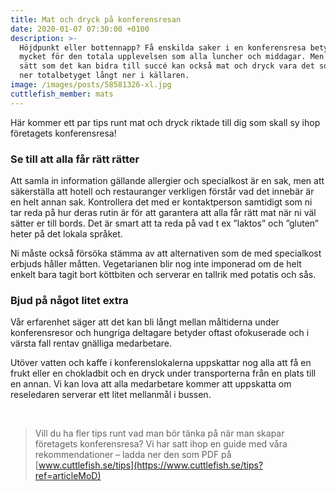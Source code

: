 ```yaml
---
title: Mat och dryck på konferensresan
date: 2020-01-07 07:30:00 +0100
description: >-
  Höjdpunkt eller bottennapp? Få enskilda saker i en konferensresa betyder så
  mycket för den totala upplevelsen som alla luncher och middagar. Men på samma
  sätt som det kan bidra till succé kan också mat och dryck vara det som drar
  ner totalbetyget långt ner i källaren.
image: /images/posts/58581326-xl.jpg
cuttlefish_member: mats
---
```


H&auml;r kommer ett par tips runt mat och dryck riktade till dig som skall sy ihop företagets konferensresa\!

### Se till att alla f&aring;r r&auml;tt r&auml;tter

Att samla in information g&auml;llande allergier och specialkost &auml;r en sak, men att s&auml;kerst&auml;lla att hotell och restauranger verkligen först&aring;r vad det inneb&auml;r &auml;r en helt annan sak. Kontrollera det med er kontaktperson samtidigt som ni tar reda p&aring; hur deras rutin &auml;r för att garantera att alla f&aring;r r&auml;tt mat n&auml;r ni v&auml;l s&auml;tter er till bords. Det &auml;r smart att ta reda p&aring; vad t ex ”laktos” och ”gluten” heter p&aring; det lokala spr&aring;ket.

Ni m&aring;ste ocks&aring; försöka st&auml;mma av att alternativen som de med specialkost erbjuds h&aring;ller m&aring;tten. Vegetarianen blir nog inte imponerad om de helt enkelt bara tagit bort köttbiten och serverar en tallrik med potatis och s&aring;s.&nbsp;

### Bjud p&aring; n&aring;got litet extra

V&aring;r erfarenhet s&auml;ger att det kan bli l&aring;ngt mellan m&aring;ltiderna under konferensresor och hungriga deltagare betyder oftast ofokuserade och i v&auml;rsta fall rentav gn&auml;lliga medarbetare.

Utöver vatten och kaffe i konferenslokalerna uppskattar nog alla att f&aring; en frukt eller en chokladbit och en dryck under transporterna fr&aring;n en plats till en annan. Vi kan lova att alla medarbetare kommer att uppskatta om reseledaren serverar ett litet mellanm&aring;l i bussen.

&nbsp;

> Vill du ha fler tips runt vad man bör t&auml;nka p&aring; n&auml;r man skapar företagets konferensresa? Vi har satt ihop en guide med v&aring;ra rekommendationer – ladda ner den som PDF p&aring; [www.cuttlefish.se/tips](https://www.cuttlefish.se/tips?ref=articleMoD)